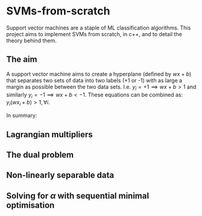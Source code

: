 # SVMs-from-scratch
Support vector machines are a staple of ML classification algorithms. This project aims to implement SVMs from scratch, in c++, and to detail the theory behind them.

## The aim
A support vector machine aims to create a hyperplane (defined by $wx + b$) that separates two sets of data into two labels (+1 or -1) with as large a margin as possible between the two data sets. 
I.e. $y_i = +1 \implies wx + b > 1$ and similarly $y_i = -1 \implies wx + b < -1$. These equations can be combined as: $y_i(wx_i+b) > 1, \forall i$.


In summary:

## Lagrangian multipliers

## The dual problem

## Non-linearly separable data
  
## Solving for $\alpha$ with sequential minimal optimisation
